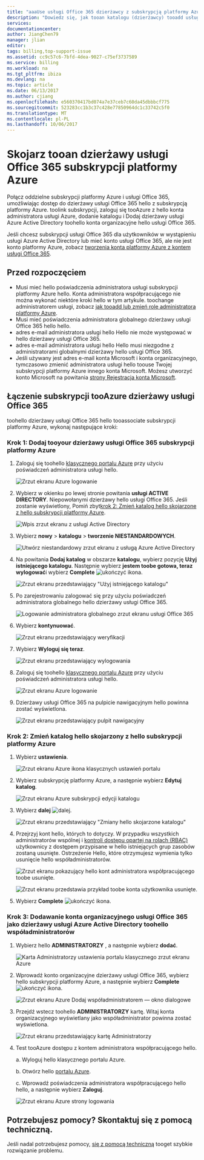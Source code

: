 ```yaml
---
title: "aaaUse usługi Office 365 dzierżawcy z subskrypcją platformy Azure | Dokumentacja firmy Microsoft"
description: "Dowiedz się, jak tooan katalogu (dzierżawcy) tooadd usługi Office 365 subskrypcji platformy Azure."
services: 
documentationcenter: 
author: JiangChen79
manager: jlian
editor: 
tags: billing,top-support-issue
ms.assetid: cc9c57c6-7bfd-4dea-9027-c75ef3737589
ms.service: billing
ms.workload: na
ms.tgt_pltfrm: ibiza
ms.devlang: na
ms.topic: article
ms.date: 06/13/2017
ms.author: cjiang
ms.openlocfilehash: e560370417bd074a7e37ceb7c60da45dbbbcf775
ms.sourcegitcommit: 523283cc1b3c37c428e77850964dc1c33742c5f0
ms.translationtype: MT
ms.contentlocale: pl-PL
ms.lasthandoff: 10/06/2017
---
```

# <a name="associate-an-office-365-tenant-tooan-azure-subscription"></a>Skojarz tooan dzierżawy usługi Office 365 subskrypcji platformy Azure
Połącz oddzielne subskrypcji platformy Azure i usługi Office 365, umożliwiając dostęp do dzierżawy usługi Office 365 hello z subskrypcją platformy Azure. toolink subskrypcji, zaloguj się tooAzure z hello konta administratora usługi Azure, dodanie katalogu i Dodaj dzierżawy usługi Azure Active Directory toohello konta organizacyjne hello usługi Office 365.

Jeśli chcesz subskrypcji usługi Office 365 dla użytkowników w wystąpieniu usługi Azure Active Directory lub mieć konto usługi Office 365, ale nie jest konto platformy Azure, zobacz [tworzenia konta platformy Azure z kontem usługi Office 365](billing-use-existing-office-365-account-azure-subscription.md). 

## <a name="before-you-begin"></a>Przed rozpoczęciem
* Musi mieć hello poświadczenia administratora usługi subskrypcji platformy Azure hello. Konta administratora współpracującego nie można wykonać niektóre kroki hello w tym artykule. toochange administratorem usługi, zobacz [jak tooadd lub zmień role administratora platformy Azure](billing-add-change-azure-subscription-administrator.md#change-service-administrator-for-a-subscription).
* Musi mieć poświadczenia administratora globalnego dzierżawy usługi Office 365 hello hello.
* adres e-mail administratora usługi hello Hello nie może występować w hello dzierżawy usługi Office 365.
* adres e-mail administratora usługi hello Hello musi niezgodne z administratorami globalnymi dzierżawy hello usługi Office 365.
* Jeśli używany jest adres e-mail konta Microsoft i konta organizacyjnego, tymczasowo zmienić administratora usługi hello toouse Twojej subskrypcji platformy Azure innego konta Microsoft. Możesz utworzyć konto Microsoft na powitania [strony Rejestracja konta Microsoft](https://signup.live.com/).

## <a name="link-office-365-tenant-tooazure-subscription"></a>Łączenie subskrypcji tooAzure dzierżawy usługi Office 365
toohello dzierżawy usługi Office 365 hello tooassociate subskrypcji platformy Azure, wykonaj następujące kroki:

### <a name="step-1-add-office-365-tenant-tooyour-azure-subscription"></a>Krok 1: Dodaj tooyour dzierżawy usługi Office 365 subskrypcji platformy Azure

1. Zaloguj się toohello [klasycznego portalu Azure](https://manage.windowsazure.com/) przy użyciu poświadczeń administratora usługi hello.

    ![Zrzut ekranu Azure logowanie](./media/billing-add-office-365-tenant-to-azure-subscription/s313_azure-sign-in-service-admin.png)

2. Wybierz w okienku po lewej stronie powitania **usługi ACTIVE DIRECTORY**. Niepowołanymi dzierżawy hello usługi Office 365. Jeśli zostanie wyświetlony, Pomiń zbyt[krok 2: Zmień katalog hello skojarzone z hello subskrypcji platformy Azure](#Step2).
   
   ![Wpis zrzut ekranu z usługi Active Directory](./media/billing-add-office-365-tenant-to-azure-subscription/s35-classic-portal-active-directory-entry.png)

3. Wybierz **nowy** > **katalogu** > **tworzenie NIESTANDARDOWYCH**.
   
    ![Utwórz niestandardowy zrzut ekranu z usługą Azure Active Directory](./media/billing-add-office-365-tenant-to-azure-subscription/s37-aad-custom-create.png)
   
4. Na powitania **Dodaj katalog** w obszarze **katalogu**, wybierz pozycję **Użyj istniejącego katalogu**. Następnie wybierz **jestem toobe gotowa, teraz wylogować**i wybierz **Complete** ![ukończyć ikona](./media/billing-add-office-365-tenant-to-azure-subscription/s38_complete-icon.png).
   
    ![Zrzut ekranu przedstawiający "Użyj istniejącego katalogu"](./media/billing-add-office-365-tenant-to-azure-subscription/s39_add-directory-use-existing.png)
   
5. Po zarejestrowaniu zalogować się przy użyciu poświadczeń administratora globalnego hello dzierżawy usługi Office 365.
   
    ![Logowanie administratora globalnego zrzut ekranu usługi Office 365](./media/billing-add-office-365-tenant-to-azure-subscription/s310_sign-in-global-admin-office-365.png)
   
6. Wybierz **kontynuować**.
   
    ![Zrzut ekranu przedstawiający weryfikacji](./media/billing-add-office-365-tenant-to-azure-subscription/s311_use-contoso-directory-azure-verify.png)
   
7. Wybierz **Wyloguj się teraz**.
   
    ![Zrzut ekranu przedstawiający wylogowania](./media/billing-add-office-365-tenant-to-azure-subscription/s312_use-contoso-directory-azure-confirm-and-sign-out.png)
   
8. Zaloguj się toohello [klasycznego portalu Azure](https://manage.windowsazure.com/) przy użyciu poświadczeń administratora usługi hello.
   
    ![Zrzut ekranu Azure logowanie](./media/billing-add-office-365-tenant-to-azure-subscription/s313_azure-sign-in-service-admin.png)
   
9. Dzierżawy usługi Office 365 na pulpicie nawigacyjnym hello powinna zostać wyświetlona.
   
    ![Zrzut ekranu przedstawiający pulpit nawigacyjny](./media/billing-add-office-365-tenant-to-azure-subscription/s314_office-365-tenant-appear-in-azure.png)

### <a name="Step2"></a>Krok 2: Zmień katalog hello skojarzony z hello subskrypcji platformy Azure
   
1. Wybierz **ustawienia**.
   
    ![Zrzut ekranu Azure ikona klasycznych ustawień portalu](./media/billing-add-office-365-tenant-to-azure-subscription/s315_azure-classic-portal-settings-icon.png)
   
2. Wybierz subskrypcję platformy Azure, a następnie wybierz **Edytuj katalog**.

    ![Zrzut ekranu Azure subskrypcji edycji katalogu](./media/billing-add-office-365-tenant-to-azure-subscription/s316_azure-subscription-edit-directory.png)
   
3. Wybierz **dalej** ![dalej](./media/billing-add-office-365-tenant-to-azure-subscription/s317_next-icon.png).
   
    ![Zrzut ekranu przedstawiający "Zmiany hello skojarzone katalogu"](./media/billing-add-office-365-tenant-to-azure-subscription/s318_azure-change-associated-directory.png)
   
4. Przejrzyj kont hello, których to dotyczy. W przypadku wszystkich administratorów wspólnej i [kontroli dostępu opartej na rolach (RBAC)](../active-directory/role-based-access-control-configure.md) użytkownicy z dostępem przypisane w hello istniejących grup zasobów zostaną usunięte. Ostrzeżenie Hello, które otrzymujesz wymienia tylko usunięcie hello współadministratorów.
      
    ![Zrzut ekranu pokazujący hello kont administratora współpracującego toobe usunięte.](./media/billing-add-office-365-tenant-to-azure-subscription/s322_azure-confirm-directory-mapping.png)
   
    ![Zrzut ekranu przedstawia przykład toobe konta użytkownika usunięte.](./media/billing-add-office-365-tenant-to-azure-subscription/s325_assigned-users-removed-resource-groups.png)
   
5. Wybierz **Complete** ![ukończyć ikona](./media/billing-add-office-365-tenant-to-azure-subscription/s38_complete-icon.png).

### <a name="step-3-add-your-office-365-organizational-accounts-as-co-administrators-toohello-azure-active-directory-tenant"></a>Krok 3: Dodawanie konta organizacyjnego usługi Office 365 jako dzierżawy usługi Azure Active Directory toohello współadministratorów
   
1. Wybierz hello **ADMINISTRATORZY** , a następnie wybierz **dodać**.
   
    ![Karta Administratorzy ustawienia portalu klasycznego zrzut ekranu Azure](./media/billing-add-office-365-tenant-to-azure-subscription/s319_azure-classic-portal-settings-administrators.png)
   
2. Wprowadź konto organizacyjne dzierżawy usługi Office 365, wybierz hello subskrypcji platformy Azure, a następnie wybierz **Complete** ![ukończyć ikona](./media/billing-add-office-365-tenant-to-azure-subscription/s38_complete-icon.png).
   
    ![Zrzut ekranu Azure Dodaj współadministratorem — okno dialogowe](./media/billing-add-office-365-tenant-to-azure-subscription/s320_azure-add-co-administrator.png)
   
3. Przejdź wstecz toohello **ADMINISTRATORZY** kartę. Witaj konta organizacyjnego wyświetlany jako współadministrator powinna zostać wyświetlona.
   
    ![Zrzut ekranu przedstawiający kartę Administratorzy](./media/billing-add-office-365-tenant-to-azure-subscription/s321_azure-co-administrator-added.png)
4.  Test tooAzure dostępu z kontem administratora współpracującego hello.
   
    a. Wyloguj hello klasycznego portalu Azure.
   
    b. Otwórz hello [portalu Azure](https://portal.azure.com/).
   
    c. Wprowadź poświadczenia administratora współpracującego hello hello, a następnie wybierz **Zaloguj**.
   
    ![Zrzut ekranu Azure strony logowania](./media/billing-add-office-365-tenant-to-azure-subscription/s324_azure-sign-in-with-co-admin.png)

## <a name="need-help-contact-support"></a>Potrzebujesz pomocy? Skontaktuj się z pomocą techniczną.
Jeśli nadal potrzebujesz pomocy, [się z pomocą techniczną](https://portal.azure.com/?#blade/Microsoft_Azure_Support/HelpAndSupportBlade) tooget szybkie rozwiązanie problemu.


